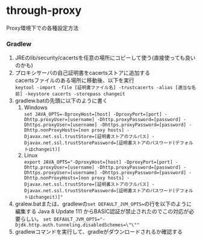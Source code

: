 # through-proxy
Proxy環境下での各種設定方法  

### Gradlew  
1. JREのlib/security/cacertsを任意の場所にコピーして使う(直接使っても良いのかも)  
1. プロキシサーバの自己証明書をcacertsストアに追加する  
cacertsファイルのある場所に移動後、以下を実行  
`keytool -import -file [証明書ファイル名] -trustcacerts -alias [適当な名前] -keystore cacerts -storepass changeit`
1. gradlew.batの先頭に以下のように書く  
    1. Windows  
`set JAVA_OPTS=-DproxyHost=[host] -DproxyPort=[port] -Dhttp.proxyUser=[username] -Dhttp.proxyPassword=[password] -Dhttps.proxyUser=[username] -Dhttps.proxyPassword=[password] -Dhttp.nonProxyHosts=[non proxy hosts] -Djavax.net.ssl.trustStore=[証明書ストアのフルパス] -Djavax.net.ssl.trustStorePassword=[証明書ストアのパスワード(デフォルトはchangeit)]`
    1. Linux  
`export JAVA_OPTS="-DproxyHost=[host] -DproxyPort=[port] -Dhttp.proxyUser=[username] -Dhttp.proxyPassword=[password] -Dhttps.proxyUser=[username] -Dhttps.proxyPassword=[password] -Dhttp.nonProxyHosts=[non proxy hosts] -Djavax.net.ssl.trustStore=[証明書ストアのフルパス] -Djavax.net.ssl.trustStorePassword=[証明書ストアのパスワード(デフォルトはchangeit)]"`
1. gralew.batまたは、gradlewの`set DEFAULT_JVM_OPTS=`の行を以下のように編集する
Java 8 Update 111 からBASIC認証が禁止されたのでこの対応が必要らしい。
`set DEFAULT_JVM_OPTS="-Djdk.http.auth.tunneling.disabledSchemes=\"\""`
1. gradlewコマンドを実行して、gradleがダウンロードされるか確認する
